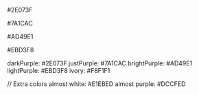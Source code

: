 #2E073F

#7A1CAC

#AD49E1

#EBD3F8

darkPurple: #2E073F
justPurple: #7A1CAC
brightPurple: #AD49E1
lightPurple: #EBD3F8
ivory: #F8F1F1

// Extra colors
almost white: #E1EBED
almost purple: #DCCFED